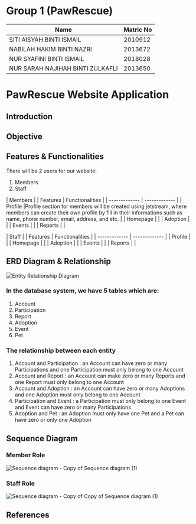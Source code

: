 # Group 1 (PawRescue)


| Name                                                              |  Matric No    |
| -------------                                                     | ------------- |
| SITI AISYAH BINTI ISMAIL                                          |   2010912     |
| NABILAH HAKIM BINTI NAZRI                                         |   2013672     |
| NUR SYAFINI BINTI ISMAIL                                          |   2018028     |
| NUR SARAH NAJIHAH BINTI ZULKAFLI                                  |   2013650     |


# PawRescue Website Application

## Introduction


## Objective

## Features & Functionalities

There will be 2 users for our website:
1. Members
2. Staff

| Members                          |
| Features                         |  Functionalities   |
| -------------                    | -------------      |
| Profile                          |Profile section for members will be created using jetstream, where members can create their own profile by fill in their informations such as name, phone number, email, address, and etc.          |
| Homepage                         |          |
| Adoption                         |          |
| Events                           |          |
| Reports                          |          |

| Staff                            |
| Features                         |  Functionalities   |
| -------------                    | -------------      |
| Profile                          |          |
| Homepage                         |          |
| Adoption                         |          |
| Events                           |          |
| Reports                          |          |

## ERD Diagram & Relationship
![Entity Relationship Diagram ](https://user-images.githubusercontent.com/83501001/209619423-bd660844-5f9e-437d-8894-933ad1e96635.png)


### In the database system, we have 5 tables which are:
1. Account
2. Participation
3. Report
4. Adoption
5. Event
6. Pet

### The relationship between each entity
1) Account and Participation : an Account can have zero or many Participations and one Participation must only belong to one Account 
2) Account and Report : an Account can make zero or many Reports and one Report must only belong to one Account
3) Account and Adoption : an Account can have zero or many Adoptions and one Adoption must only belong to one Account
4) Participation and Event : a Participation must only belong to one Event and Event can have zero or many Participations
5) Adoption and Pet : an Adoption must only have one Pet and a Pet can have zero or only one Adoption


## Sequence Diagram
### Member Role
![Sequence diagram - Copy of Sequence diagram (1)](https://user-images.githubusercontent.com/68623558/209470668-4966014a-c821-47fa-a266-4a8131fb9f9a.png)

### Staff Role
![Sequence diagram - Copy of Copy of Sequence diagram (1)](https://user-images.githubusercontent.com/68623558/209470671-96c464c9-0c59-4058-b3d8-8312bb94951a.png)


## References
